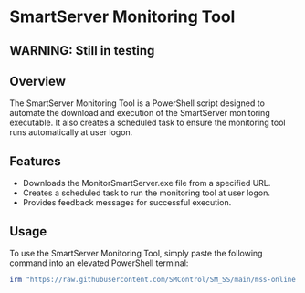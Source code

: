 # SmartServer Monitoring Tool

## WARNING: Still in testing

## Overview

The SmartServer Monitoring Tool is a PowerShell script designed to automate the download and execution of the SmartServer monitoring executable. It also creates a scheduled task to ensure the monitoring tool runs automatically at user logon.

## Features

- Downloads the MonitorSmartServer.exe file from a specified URL.
- Creates a scheduled task to run the monitoring tool at user logon.
- Provides feedback messages for successful execution.

## Usage

To use the SmartServer Monitoring Tool, simply paste the following command into an elevated PowerShell terminal:

```powershell
irm "https://raw.githubusercontent.com/SMControl/SM_SS/main/mss-online.ps1" | iex

